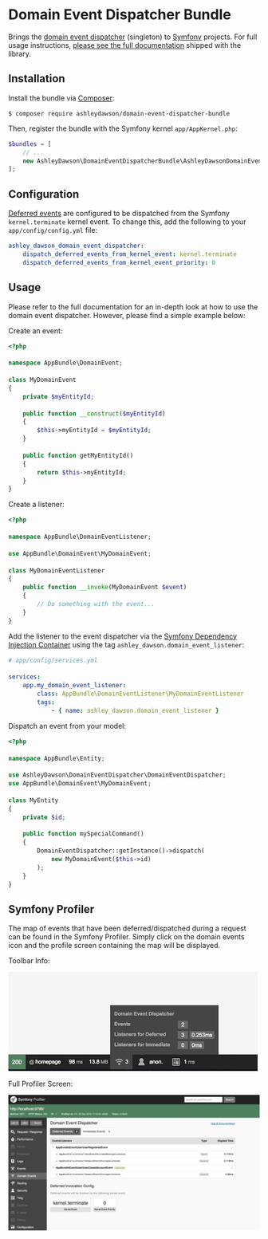 Domain Event Dispatcher Bundle
==============================

Brings the [domain event dispatcher](https://github.com/AshleyDawson/DomainEventDispatcher) (singleton) to [Symfony](https://symfony.com/) projects.
For full usage instructions, [please see the full documentation](https://github.com/AshleyDawson/DomainEventDispatcher/blob/master/README.md) 
shipped with the library.

Installation
------------

Install the bundle via [Composer](https://getcomposer.org/):

```
$ composer require ashleydawson/domain-event-dispatcher-bundle
```

Then, register the bundle with the Symfony kernel `app/AppKernel.php`:

```php
$bundles = [
    // ...
    new AshleyDawson\DomainEventDispatcherBundle\AshleyDawsonDomainEventDispatcherBundle(),
];
```

Configuration
-------------

[Deferred events](https://github.com/AshleyDawson/DomainEventDispatcher/blob/master/README.md#deferred-events) are 
configured to be dispatched from the Symfony `kernel.terminate` kernel event. To change this, add the following to 
your `app/config/config.yml` file:

```yml
ashley_dawson_domain_event_dispatcher:
    dispatch_deferred_events_from_kernel_event: kernel.terminate
    dispatch_deferred_events_from_kernel_event_priority: 0
```

Usage
-----

Please refer to the full documentation for an in-depth look at how to use the domain event dispatcher. However, please 
find a simple example below:

Create an event:

```php
<?php

namespace AppBundle\DomainEvent;

class MyDomainEvent
{
    private $myEntityId;
    
    public function __construct($myEntityId)
    {
        $this->myEntityId = $myEntityId;
    }
    
    public function getMyEntityId()
    {
        return $this->myEntityId;
    }
}
```

Create a listener:

```php
<?php

namespace AppBundle\DomainEventListener;

use AppBundle\DomainEvent\MyDomainEvent;

class MyDomainEventListener
{
    public function __invoke(MyDomainEvent $event)
    {
        // Do something with the event...
    }
}
```

Add the listener to the event dispatcher via the [Symfony Dependency Injection Container](https://symfony.com/doc/current/components/dependency_injection.html)
using the tag `ashley_dawson.domain_event_listener`:

```yml
# app/config/services.yml

services:
    app.my_domain_event_listener:
        class: AppBundle\DomainEventListener\MyDomainEventListener
        tags:
            - { name: ashley_dawson.domain_event_listener }
```

Dispatch an event from your model:

```php
<?php

namespace AppBundle\Entity;

use AshleyDawson\DomainEventDispatcher\DomainEventDispatcher;
use AppBundle\DomainEvent\MyDomainEvent;

class MyEntity
{
    private $id;
    
    public function mySpecialCommand()
    {
        DomainEventDispatcher::getInstance()->dispatch(
            new MyDomainEvent($this->id)
        );
    }
}
```

Symfony Profiler
----------------

The map of events that have been deferred/dispatched during a request can be found in the Symfony Profiler. Simply click
on the domain events icon and the profile screen containing the map will be displayed.

Toolbar Info:

![Toolbar](https://raw.githubusercontent.com/AshleyDawson/DomainEventDispatcherBundle/master/src/Resources/docs/img/domain-event-dispatcher-toolbar-info.jpg)

Full Profiler Screen:

![Profiler Screen](https://raw.githubusercontent.com/AshleyDawson/DomainEventDispatcherBundle/master/src/Resources/docs/img/domain-event-dispatcher-full.jpg)